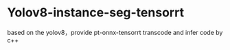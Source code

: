 # Yolov8-instance-seg-tensorrt
based on the yolov8，provide pt-onnx-tensorrt transcode and infer code by c++
